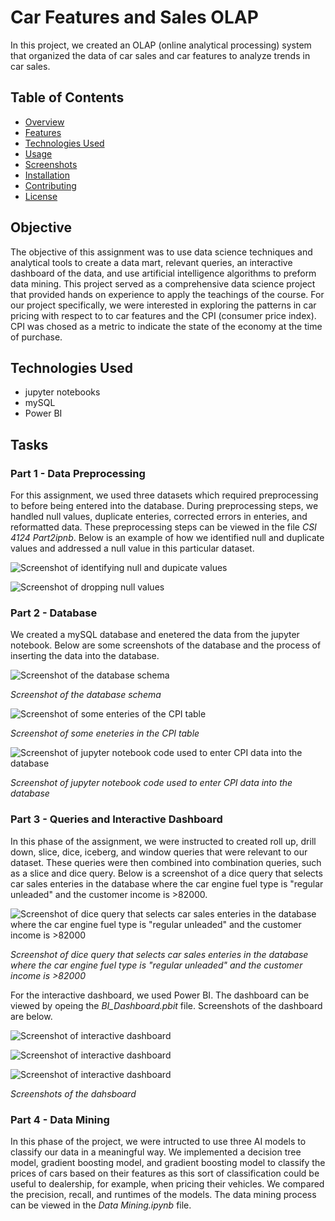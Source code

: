 # Car Features and Sales OLAP

In this project, we created an OLAP (online analytical processing) system that organized the data of car sales and car features to analyze trends in car sales.

## Table of Contents

- [Overview](#overview)
- [Features](#features)
- [Technologies Used](#technologies-used)
- [Usage](#usage)
- [Screenshots](#screenshots)
- [Installation](#installation)
- [Contributing](#contributing)
- [License](#license)

## Objective

The objective of this assignment was to use data science techniques and analytical tools to create a data mart, relevant queries, an interactive dashboard of the data, and use artificial intelligence algorithms to preform data mining. This project served as a comprehensive data science project that provided hands on experience to apply the teachings of the course. For our project specifically, we were interested in exploring the patterns in car pricing with respect to to car features and the CPI (consumer price index). CPI was chosed as a metric to indicate the state of the economy at the time of purchase.

## Technologies Used

- jupyter notebooks
- mySQL
- Power BI

## Tasks

### Part 1 - Data Preprocessing

For this assignment, we used three datasets which required preprocessing to before being entered into the database. During preprocessing steps, we handled null values, duplicate enteries, corrected errors in enteries, and reformatted data. These preprocessing steps can be viewed in the file _CSI 4124 Part2ipnb_. Below is an example of how we identified null and duplicate values and addressed a null value in this particular dataset.

![Screenshot of identifying null and dupicate values](Screenshots/preprocessing_1.png)

![Screenshot of dropping null values](Screenshots/preprocessing_2.png)

### Part 2 - Database

We created a mySQL database and enetered the data from the jupyter notebook. Below are some screenshots of the database and the process of inserting the data into the database.

![Screenshot of the database schema](Screenshots/dbschema.png)

_Screenshot of the database schema_

![Screenshot of some enteries of the CPI table](Screenshots/CPI_table.png)

_Screenshot of some eneteries in the CPI table_

![Screenshot of jupyter notebook code used to enter CPI data into the database](Screenshots/entering_CPI.png)

_Screenshot of jupyter notebook code used to enter CPI data into the database_

### Part 3 - Queries and Interactive Dashboard

In this phase of the assignment, we were instructed to created roll up, drill down, slice, dice, iceberg, and window queries that were relevant to our dataset. These queries were then combined into combination queries, such as a slice and dice query. Below is a screenshot of a dice query that selects car sales enteries in the database where the car engine fuel type is "regular unleaded" and the customer income is >82000.

![Screenshot of dice query that selects car sales enteries in the database where the car engine fuel type is "regular unleaded" and the customer income is >82000](Screenshots/query_ex.png)

_Screenshot of dice query that selects car sales enteries in the database where the car engine fuel type is "regular unleaded" and the customer income is >82000_

For the interactive dashboard, we used Power BI. The dashboard can be viewed by opeing the _BI_Dashboard.pbit_ file. Screenshots of the dashboard are below.

![Screenshot of interactive dashboard](Screenshots/powerBI_1.png)

![Screenshot of interactive dashboard](Screenshots/powerBI_2.png)

![Screenshot of interactive dashboard](Screenshots/powerBI_3.png)

_Screenshots of the dahsboard_

### Part 4 - Data Mining

In this phase of the project, we were intructed to use three AI models to classify our data in a meaningful way. We implemented a decision tree model, gradient boosting model, and gradient boosting model to classify the prices of cars based on their features as this sort of classification could be useful to dealership, for example, when pricing their vehicles. We compared the precision, recall, and runtimes of the models. The data mining process can be viewed in the _Data Mining.ipynb_ file.
